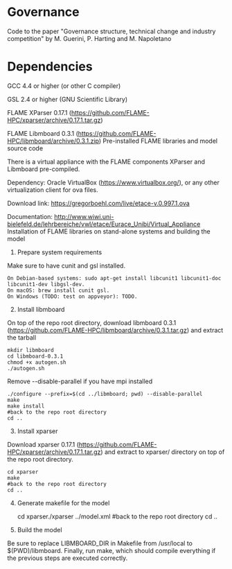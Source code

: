 # Governance
Code to the paper "Governance structure, technical change and industry competition" by M. Guerini, P. Harting and M. Napoletano


# Dependencies

GCC 4.4 or higher (or other C compiler)

GSL 2.4 or higher (GNU Scientific Library)

FLAME XParser 0.17.1 (https://github.com/FLAME-HPC/xparser/archive/0.17.1.tar.gz)

FLAME Libmboard 0.3.1 (https://github.com/FLAME-HPC/libmboard/archive/0.3.1.zip)
Pre-installed FLAME libraries and model source code

There is a virtual appliance with the FLAME components XParser and Libmboard pre-compiled. 

Dependency: Oracle VirtualBox (https://www.virtualbox.org/), or any other virtualization client for ova files.

Download link: https://gregorboehl.com/live/etace-v.0.997.1.ova

Documentation: http://www.wiwi.uni-bielefeld.de/lehrbereiche/vwl/etace/Eurace_Unibi/Virtual_Appliance
Installation of FLAME libraries on stand-alone systems and building the model

1. Prepare system requirements

Make sure to have cunit and gsl installed.

    On Debian-based systems: sudo apt-get install libcunit1 libcunit1-doc libcunit1-dev libgsl-dev.
    On macOS: brew install cunit gsl.
    On Windows (TODO: test on appveyor): TODO.

2. Install libmboard

On top of the repo root directory, download libmboard 0.3.1 (https://github.com/FLAME-HPC/libmboard/archive/0.3.1.tar.gz) and extract the tarball

    mkdir libmboard
    cd libmboard-0.3.1
    chmod +x autogen.sh
    ./autogen.sh

Remove --disable-parallel if you have mpi installed

    ./configure --prefix=$(cd ../libmboard; pwd) --disable-parallel
    make
    make install
    #back to the repo root directory
    cd ..

3. Install xparser

Download xparser 0.17.1 (https://github.com/FLAME-HPC/xparser/archive/0.17.1.tar.gz) and extract to xparser/ directory on top of the repo root directory.

    cd xparser
    make
    #back to the repo root directory
    cd ..

4. Generate makefile for the model
    
    cd xparser./xparser ../model.xml
    #back to the repo root directory
    cd ..

5. Build the model

Be sure to replace LIBMBOARD_DIR in Makefile from /usr/local to $(PWD)/libmboard. Finally, run make, which should compile everything if the previous steps are executed correctly.
